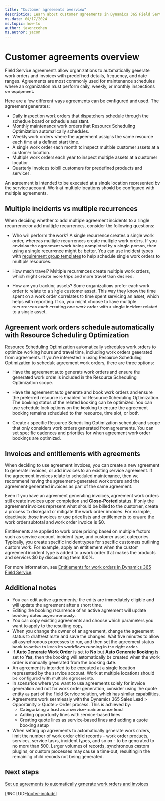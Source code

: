 ```yaml
---
title: "Customer agreements overview"
description: Learn about customer agreements in Dynamics 365 Field Service
ms.date: 06/17/2024
ms.topic: how-to
author: jasonccohen
ms.author: jacoh
---
```


# Customer agreements overview

Field Service agreements allow organizations to automatically generate work orders and invoices with predefined details, frequency, and date ranges. Agreements are most commonly used for maintenance schedules where an organization must perform daily, weekly, or monthly inspections on equipment.

Here are a few different ways agreements can be configured and used. The agreement generates:

- Daily inspection work orders that dispatchers schedule through the schedule board or schedule assistant.
- Monthly maintenance work orders that Resource Scheduling Optimization automatically schedules.
- Weekly work orders where the agreement assigns the same resource each time at a defined start time.
- A single work order each month to inspect multiple customer assets at a customer location.
- Multiple work orders each year to inspect multiple assets at a customer location.
- Quarterly invoices to bill customers for predefined products and services.

An agreement is intended to be executed at a single location represented by the service account. Work at multiple locations should be configured with multiple agreements.

## Multiple incidents vs multiple recurrences

When deciding whether to add multiple agreement incidents to a single recurrence or add multiple recurrences, consider the following questions:

- Who will perform the work? A single recurrence creates a single work order, whereas multiple recurrences create multiple work orders. If you envision the agreement work being completed by a single person, then using a single recurrence might be better. You can use incident types with [requirement group templates](/dynamics365/field-service/multi-resource-scheduling-requirement-groups) to help schedule single work orders to multiple resources.

- How much travel? Multiple recurrences create multiple work orders, which might create more trips and more travel than desired.

- How are you tracking assets? Some organizations prefer each work order to relate to a single customer asset. This way they know the time spent on a work order correlates to time spent servicing an asset, which helps with reporting. If so, you might choose to have multiple recurrences each creating one work order with a single incident related to a single asset.

## Agreement work orders schedule automatically with Resource Scheduling Optimization

Resource Scheduling Optimization automatically schedules work orders to optimize working hours and travel time, including work orders generated from agreements. If you're interested in using Resource Scheduling Optimization to schedule agreement work orders, there are three options:

- Have the agreement auto generate work orders and ensure the generated work order is included in the Resource Scheduling Optimization scope.

- Have the agreement auto generate and book work orders and ensure the preferred resource is enabled for Resource Scheduling Optimization. The booking status of the related booking can be optimized. You can use schedule lock options on the booking to ensure the agreement booking remains scheduled to that resource, time slot, or both.

- Create a specific Resource Scheduling Optimization schedule and scope that only considers work orders generated from agreements. You can set specific cadences and priorities for when agreement work order bookings are optimized.

## Invoices and entitlements with agreements

When deciding to use agreement invoices, you can create a new agreement to generate invoices, or add invoices to an existing service agreement. If the agreement invoices relate to scheduled maintenance, then we recommend having the agreement-generated work orders and the agreement-generated invoices as part of the same agreement.

Even if you have an agreement generating invoices, agreement work orders still create invoices upon completion and **Close-Posted** status. If only the agreement invoices represent what should be billed to the customer, create a process to disregard or mitigate the work order invoices. For example, deactivate those invoices or use price lists and entitlements to ensure the work order subtotal and work order invoice is $0.

Entitlements are applied to work order pricing based on multiple factors such as service account, incident type, and customer asset categories. Typically, you create specific incident types for specific customers outlining custom work. For example, apply an entitlement when the custom agreement incident type is added to a work order that makes the products and services $0 by discounting them 100%.

For more information, see [Entitlements for work orders in Dynamics 365 Field Service](work-order-entitlements.md).

## Additional notes

- You can edit active agreements; the edits are immediately eligible and will update the agreement after a short time.
- Editing the booking recurrence of an active agreement will update booking dates asynchronously.
- You can copy existing agreements and choose which parameters you want to apply to the resulting copy.
- When you change the owner of an agreement, change the agreement status to draft/estimate and save the changes. Wait five minutes to allow all asynchronous processes to run, and then set the agreement status back to active to keep its workflows running in the right order.
- If **Auto Generate Work Order** is set to **No** but **Auto Generate Booking** is set to **Yes**, then the booking will automatically be created when the work order is manually generated from the booking date.
- An agreement is intended to be executed at a single location represented by the service account. Work at multiple locations should be configured with multiple agreements.
- In scenarios where you want to use agreements solely for invoice generation and not for work order generation, consider using the quote entity as part of the Field Service solution, which has similar capabilities.
- Agreements work seamlessly with the Dynamics 365 Sales Lead > Opportunity > Quote > Order process. This is achieved by:  
  - Categorizing a lead as a service-maintenance lead
  - Adding opportunity lines with service-based lines
  - Creating quote lines as service-based lines and adding a quote booking setup
- When setting up agreements to automatically generate work orders, limit the number of work order child records - work order products, services, service tasks, incident types, and so on - to be generated to no more than 500. Larger volumes of records, synchronous custom plugins, or custom processes may cause a time-out, resulting in the remaining child records not being generated.

## Next steps

[Set up agreements to automatically generate work orders and invoices](set-up-customer-agreements.md)

[!INCLUDE[footer-include](../includes/footer-banner.md)]
